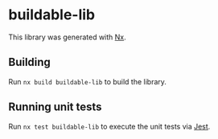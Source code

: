 # buildable-lib

This library was generated with [Nx](https://nx.dev).

## Building

Run `nx build buildable-lib` to build the library.

## Running unit tests

Run `nx test buildable-lib` to execute the unit tests via [Jest](https://jestjs.io).

